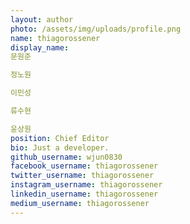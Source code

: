 ```yaml
---
layout: author
photo: /assets/img/uploads/profile.png
name: thiagorossener
display_name: 
문원준

정노원

이민성

류수현

윤상원
position: Chief Editor
bio: Just a developer.
github_username: wjun0830
facebook_username: thiagorossener
twitter_username: thiagorossener
instagram_username: thiagorossener
linkedin_username: thiagorossener
medium_username: thiagorossener
---
```


